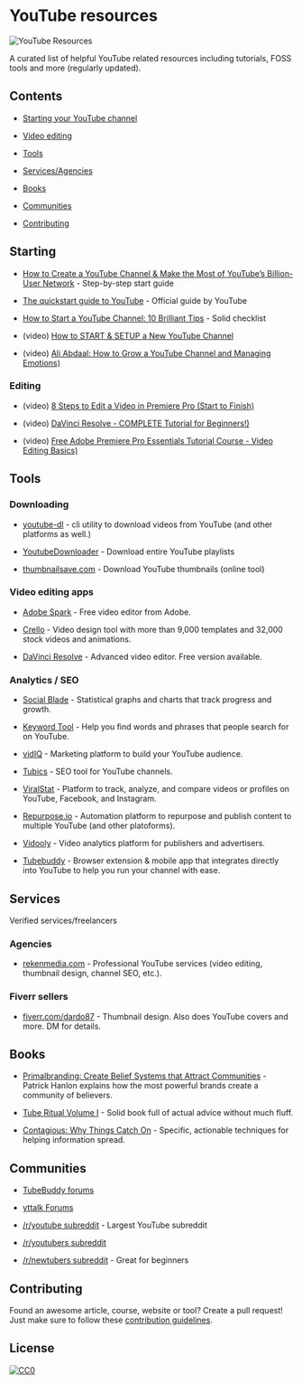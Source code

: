 
# YouTube resources

![YouTube Resources](https://cdn.mos.cms.futurecdn.net/8gzcr6RpGStvZFA2qRt4v6.jpg)

A curated list of helpful YouTube related resources including tutorials, FOSS tools and more (regularly updated).
  
## Contents

-  [Starting your YouTube channel](#starting)

-  [Video editing](#editing)

-  [Tools](#tools)

-  [Services/Agencies](#services)

-  [Books](#books)

-  [Communities](#communities)

-  [Contributing](#contributing)

## Starting

* [How to Create a YouTube Channel & Make the Most of YouTube’s Billion-User Network](https://buffer.com/library/create-a-youtube-channel/) - Step-by-step start guide

* [The quickstart guide to YouTube](https://creatoracademy.youtube.com/page/lesson/jumpstart) - Official guide by YouTube

* [How to Start a YouTube Channel: 10 Brilliant Tips](https://vidiq.com/blog/post/how-to-start-youtube-channel-10-brilliant-tips/) - Solid checklist

* (video) [How to START & SETUP a New YouTube Channel](https://www.youtube.com/watch?v=_eBACi-WtgE)

* (video) [Ali Abdaal: How to Grow a YouTube Channel and Managing Emotions)
](https://www.youtube.com/watch?v=yQ5MjRNypi0)  

### Editing

* (video) [8 Steps to Edit a Video in Premiere Pro (Start to Finish)
](https://www.youtube.com/watch?v=ZQDGJn89uNk)

* (video) [DaVinci Resolve - COMPLETE Tutorial for Beginners!)
](https://www.youtube.com/watch?v=63Ln33O4p4c)

* (video) [Free Adobe Premiere Pro Essentials Tutorial Course - Video Editing Basics)
](https://www.youtube.com/watch?v=MqwlW76sFCM)

## Tools

### Downloading

*  [youtube-dl](https://github.com/ytdl-org/youtube-dl) - cli utility to download videos from YouTube (and other platforms as well.)

*  [YoutubeDownloader](https://github.com/Tyrrrz/YoutubeDownloader) - Download entire YouTube playlists

*  [thumbnailsave.com](https://thumbnailsave.com/) - Download YouTube thumbnails (online tool)

### Video editing apps

*  [Adobe Spark](https://spark.adobe.com/make/video-maker/youtube/) - Free video editor from Adobe.

*  [Crello](https://crello.com/templates/youtube-thumbnails/) - Video design tool with more than 9,000 templates and 32,000 stock videos and animations.

*  [DaVinci Resolve](https://www.blackmagicdesign.com/uk/products/davinciresolve/%20rel=) - Advanced video editor. Free version available.

### Analytics / SEO

*  [Social Blade](https://spark.adobe.com/make/video-maker/youtube/) - Statistical graphs and charts that track progress and growth.

*  [Keyword Tool](https://keywordtool.io/youtube) - Help you find words and phrases that people search for on YouTube.

*  [vidIQ](https://www.vidiq.com/) - Marketing platform to build your YouTube audience.

*  [Tubics](http://www.tubics.com/) - SEO tool for YouTube channels.
  
*  [ViralStat](http://www.viralstat.com/) - Platform to track, analyze, and compare videos or profiles on YouTube, Facebook, and Instagram.

*  [Repurpose.io](https://repurpose.io/) - Automation platform to repurpose and publish content to multiple YouTube (and other platoforms).

*  [Vidooly](https://vidooly.com/) - Video analytics platform for publishers and advertisers.

*  [Tubebuddy](https://www.tubebuddy.com/) - Browser extension & mobile app that integrates directly into YouTube to help you run your channel with ease.

## Services

Verified services/freelancers
  
### Agencies

*  [rekenmedia.com](http://rekenmedia.com/) - Professional YouTube services (video editing, thumbnail design, channel SEO, etc.).

### Fiverr sellers

*  [fiverr.com/dardo87](https://www.fiverr.com/dardo87/design-a-viral-youtube-video-thumbnail) - Thumbnail design. Also does YouTube covers and more. DM for details.  

## Books

* [Primalbranding: Create Belief Systems that Attract Communities](https://www.amazon.com/gp/product/1451655312) - Patrick Hanlon explains how the most powerful brands create a community of believers.

* [Tube Ritual Volume I](https://www.amazon.com/gp/product/153989956X/) - Solid book full of actual advice without much fluff.

* [Contagious: Why Things Catch On](https://www.amazon.com/gp/product/1451686587/) - Specific, actionable techniques for helping information spread.

## Communities

*  [TubeBuddy forums](https://community.tubebuddy.com/index.php)

*  [yttalk Forums](https://yttalk.com/)

*  [/r/youtube subreddit](https://www.reddit.com/r/youtube/) - Largest YouTube subreddit

*  [/r/youtubers subreddit](https://www.reddit.com/r/youtubers/)

*  [/r/newtubers subreddit](https://www.reddit.com/r/NewTubers/) - Great for beginners

## Contributing

Found an awesome article, course, website or tool? Create a pull request! Just make sure to follow these [contribution guidelines](https://github.com/mkonopik87/awesome-youtube-list/blob/main/CONTRIBUTING.md).

## License

[![CC0](http://mirrors.creativecommons.org/presskit/buttons/88x31/svg/cc-zero.svg)](https://creativecommons.org/publicdomain/zero/1.0/)
